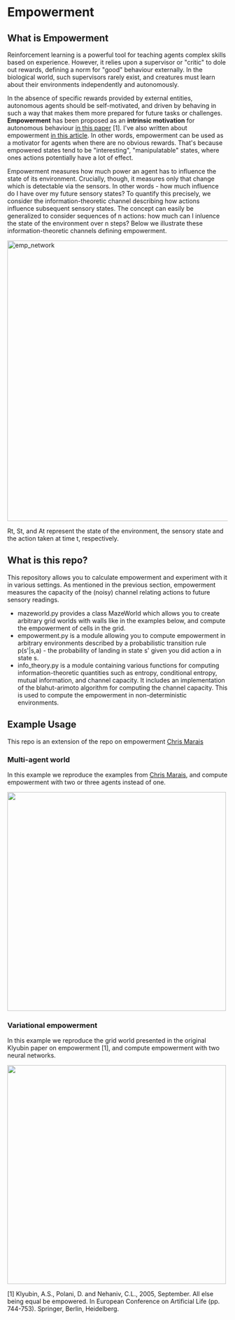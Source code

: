 # Empowerment

## What is Empowerment

Reinforcement learning is a powerful tool for teaching agents complex skills based on experience. However, it relies upon a supervisor or "critic" to dole out rewards, defining a norm for "good" behaviour externally. In the biological world, such supervisors rarely exist, and creatures must learn about their environments independently and autonomously.

In the absence of specific rewards provided by external entities, autonomous agents should be self-motivated, and driven by behaving in such a way that makes them more prepared for future tasks or challenges. **Empowerment** has been proposed as an **intrinsic motivation** for autonomous behaviour [in this paper](https://uhra.herts.ac.uk/bitstream/handle/2299/1918/901933.pdf?sequence=1) [1]. I've also written about empowerment [in this article](https://towardsdatascience.com/empowerment-as-intrinsic-motivation-b84af36d5616). In other words, empowerment can be used as a motivator for agents when there are no obvious rewards. That's because empowered states tend to be "interesting", "manipulatable" states, where ones actions potentially have a lot of effect. 

Empowerment measures how much power an agent has to influence the state of its environment. Crucially, though, it measures only that change which is detectable via the sensors. In other words - how much influence do I have over my future sensory states? To quantify this precisely, we consider the information-theoretic channel describing how actions influence subsequent sensory states. The concept can easily be generalized to consider sequences of n actions: how much can I inluence the state of the environment over n steps? Below we illustrate these information-theoretic channels defining empowerment. 

<img width="641" alt="emp_network" src="https://user-images.githubusercontent.com/13951953/44619336-b15eef00-a87c-11e8-9fea-6eb8c564fbb7.png">

Rt, St, and At represent the state of the environment, the sensory state and the action taken at time t, respectively. 

## What is this repo?

This repository allows you to calculate empowerment and experiment with it in various settings. As mentioned in the previous section, empowerment measures the capacity of the (noisy) channel relating actions to future sensory readings. 

- mazeworld.py provides a class MazeWorld which allows you to create arbitrary grid worlds with walls like in the examples below, and compute the empowerment of cells in the grid.  
- empowerment.py is a module allowing you to compute empowerment in arbitrary environments described by a probabilistic transition rule p(s'|s,a) - the probability of landing in state s' given you did action a in state s.
- info_theory.py is a module containing various functions for computing information-theoretic quantities such as entropy, conditional entropy, mutual information, and channel capacity. It includes an implementation of the blahut-arimoto algorithm for computing the channel capacity. This is used to compute the empowerment in non-deterministic environments. 

## Example Usage 

This repo is an extension of the repo on empowerment [Chris Marais](https://github.com/Mchristos/empowerment)

### Multi-agent world
In this example we reproduce the examples from [Chris Marais](https://github.com/Mchristos/empowerment), and compute empowerment with two or three agents instead of one.

<img width="500" alt="" src="https://user-images.githubusercontent.com/24938569/83735101-32e9d080-a650-11ea-9e69-d91dae330295.png">

### Variational empowerment
In this example we reproduce the grid world presented in the original Klyubin paper on empowerment [1], and compute empowerment with two neural networks.

<img width="500" alt="" src="https://user-images.githubusercontent.com/24938569/83734622-8f002500-a64f-11ea-8dc7-5a600abe55b8.png">

[1] Klyubin, A.S., Polani, D. and Nehaniv, C.L., 2005, September. All else being equal be empowered. In European Conference on Artificial Life (pp. 744-753). Springer, Berlin, Heidelberg.
